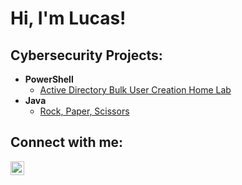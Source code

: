 <h1>Hi, I'm Lucas! </h1>

<h2> Cybersecurity Projects:</h2>

- <b>PowerShell</b>
  - [Active Directory Bulk User Creation Home Lab](https://github.com/joshmadakor1/Algorithms-Practice)
- <b>Java</b>
  - [Rock, Paper, Scissors](https://github.com/NazgulKnightmare/Rock-Paper-Scissors)

<h2> Connect with me:</h2>

[<img align="left" alt="JoshMadakor | LinkedIn" width="22px" src="https://cdn.jsdelivr.net/npm/simple-icons@v3/icons/linkedin.svg" />][linkedin]


[linkedin]: https://www.linkedin.com/in/lucas-ortega-8382362a6/
